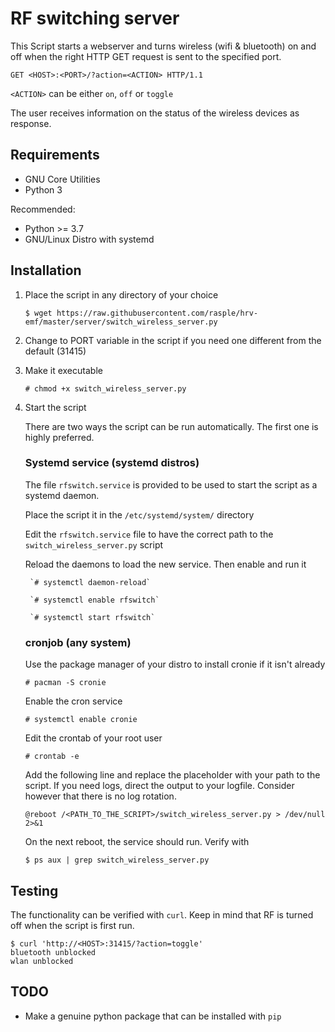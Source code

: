 # RF switching server

This Script starts a webserver and turns wireless (wifi & bluetooth) on and off when the right HTTP GET request is sent to the specified port.

`GET <HOST>:<PORT>/?action=<ACTION> HTTP/1.1`

`<ACTION>` can be either `on`, `off` or `toggle`

The user receives information on the status of the wireless devices as response.

## Requirements
* GNU Core Utilities
* Python 3

Recommended:
* Python >= 3.7
* GNU/Linux Distro with systemd

## Installation

1. Place the script in any directory of your choice

    ```$ wget https://raw.githubusercontent.com/rasple/hrv-emf/master/server/switch_wireless_server.py```

2. Change to PORT variable in the script if you need one different from the default (31415)

3. Make it executable

    ```# chmod +x switch_wireless_server.py```

4. Start the script

    There are two ways the script can be run automatically. The first one is highly preferred.

    ### Systemd service (systemd distros)
    
    The file `rfswitch.service` is provided to be used to start the script as a systemd daemon.
        
    Place the script it in the `/etc/systemd/system/` directory
    
    Edit the `rfswitch.service` file to have the correct path to the `switch_wireless_server.py` script
     
    Reload the daemons to load the new service. Then enable and run it
        
        `# systemctl daemon-reload`
        
        `# systemctl enable rfswitch`
        
        `# systemctl start rfswitch`
       
     ### cronjob (any system)
     
     Use the package manager of your distro to install cronie if it isn't already
     
     `# pacman -S cronie`
     
     Enable the cron service
     
     `# systemctl enable cronie`

     Edit the crontab of your root user
     
     `# crontab -e`
     
     Add the following line and replace the placeholder with your path to the script. If you need logs, direct the output to your logfile. Consider however that there is no log rotation.
     
     `@reboot /<PATH_TO_THE_SCRIPT>/switch_wireless_server.py > /dev/null 2>&1`
     
     On the next reboot, the service should run. Verify with
     
     `$ ps aux | grep switch_wireless_server.py`
         
 ## Testing
 
 The functionality can be verified with `curl`. Keep in mind that RF is turned off when the script is first run.
 
 ```
$ curl 'http://<HOST>:31415/?action=toggle'
bluetooth unblocked
wlan unblocked
 ```
 
 ## TODO
 * Make a genuine python package that can be installed with `pip`